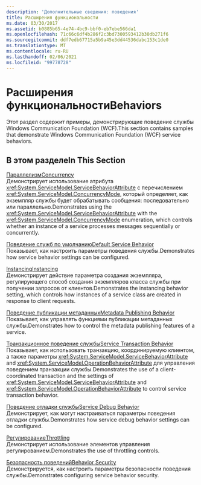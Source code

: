 ```yaml
---
description: 'Дополнительные сведения: поведения'
title: Расширения функциональности
ms.date: 03/30/2017
ms.assetid: b0885b65-4e74-4bc9-bbf0-eb7ebe566da1
ms.openlocfilehash: 71c66c6df4b286f2c3bd7300593412b30db271f6
ms.sourcegitcommit: ddf7edb67715a5b9a45e3dd44536dabc153c1de0
ms.translationtype: MT
ms.contentlocale: ru-RU
ms.lasthandoff: 02/06/2021
ms.locfileid: "99778728"
---
```

# <a name="behaviors"></a><span data-ttu-id="e4d92-103">Расширения функциональности</span><span class="sxs-lookup"><span data-stu-id="e4d92-103">Behaviors</span></span>

<span data-ttu-id="e4d92-104">Этот раздел содержит примеры, демонстрирующие поведение службы Windows Communication Foundation (WCF).</span><span class="sxs-lookup"><span data-stu-id="e4d92-104">This section contains samples that demonstrate Windows Communication Foundation (WCF) service behaviors.</span></span>  
  
## <a name="in-this-section"></a><span data-ttu-id="e4d92-105">В этом разделе</span><span class="sxs-lookup"><span data-stu-id="e4d92-105">In This Section</span></span>  

 [<span data-ttu-id="e4d92-106">Параллелизм</span><span class="sxs-lookup"><span data-stu-id="e4d92-106">Concurrency</span></span>](concurrency.md)  
 <span data-ttu-id="e4d92-107">Демонстрирует использование атрибута <xref:System.ServiceModel.ServiceBehaviorAttribute> с перечислением <xref:System.ServiceModel.ConcurrencyMode>, который определяет, как экземпляр службы будет обрабатывать сообщения: последовательно или параллельно.</span><span class="sxs-lookup"><span data-stu-id="e4d92-107">Demonstrates using the <xref:System.ServiceModel.ServiceBehaviorAttribute> with the <xref:System.ServiceModel.ConcurrencyMode> enumeration, which controls whether an instance of a service processes messages sequentially or concurrently.</span></span>  
  
 [<span data-ttu-id="e4d92-108">Поведение служб по умолчанию</span><span class="sxs-lookup"><span data-stu-id="e4d92-108">Default Service Behavior</span></span>](default-service-behavior.md)  
 <span data-ttu-id="e4d92-109">Показывает, как настроить параметры поведения службы.</span><span class="sxs-lookup"><span data-stu-id="e4d92-109">Demonstrates how service behavior settings can be configured.</span></span>  
  
 [<span data-ttu-id="e4d92-110">Instancing</span><span class="sxs-lookup"><span data-stu-id="e4d92-110">Instancing</span></span>](instancing.md)  
 <span data-ttu-id="e4d92-111">Демонстрирует действие параметра создания экземпляра, регулирующего способ создания экземпляров класса службы при получении запросов от клиентов.</span><span class="sxs-lookup"><span data-stu-id="e4d92-111">Demonstrates the instancing behavior setting, which controls how instances of a service class are created in response to client requests.</span></span>  
  
 [<span data-ttu-id="e4d92-112">Поведение публикации метаданных</span><span class="sxs-lookup"><span data-stu-id="e4d92-112">Metadata Publishing Behavior</span></span>](metadata-publishing-behavior.md)  
 <span data-ttu-id="e4d92-113">Показывает, как управлять функциями публикации метаданных службы.</span><span class="sxs-lookup"><span data-stu-id="e4d92-113">Demonstrates how to control the metadata publishing features of a service.</span></span>  
  
 [<span data-ttu-id="e4d92-114">Транзакционное поведение службы</span><span class="sxs-lookup"><span data-stu-id="e4d92-114">Service Transaction Behavior</span></span>](service-transaction-behavior.md)  
 <span data-ttu-id="e4d92-115">Показывает, как использовать транзакцию, координируемую клиентом, а также параметры <xref:System.ServiceModel.ServiceBehaviorAttribute> and <xref:System.ServiceModel.OperationBehaviorAttribute> для управления поведением транзакции службы.</span><span class="sxs-lookup"><span data-stu-id="e4d92-115">Demonstrates the use of a client-coordinated transaction and the settings of <xref:System.ServiceModel.ServiceBehaviorAttribute> and <xref:System.ServiceModel.OperationBehaviorAttribute> to control service transaction behavior.</span></span>  
  
 [<span data-ttu-id="e4d92-116">Поведение отладки службы</span><span class="sxs-lookup"><span data-stu-id="e4d92-116">Service Debug Behavior</span></span>](service-debug-behavior.md)  
 <span data-ttu-id="e4d92-117">Демонстрирует, как могут настраиваться параметры поведения отладки службы.</span><span class="sxs-lookup"><span data-stu-id="e4d92-117">Demonstrates how service debug behavior settings can be configured.</span></span>  
  
 [<span data-ttu-id="e4d92-118">Регулирование</span><span class="sxs-lookup"><span data-stu-id="e4d92-118">Throttling</span></span>](throttling.md)  
 <span data-ttu-id="e4d92-119">Демонстрирует использование элементов управления регулированием.</span><span class="sxs-lookup"><span data-stu-id="e4d92-119">Demonstrates the use of throttling controls.</span></span>  
  
 [<span data-ttu-id="e4d92-120">Безопасность поведений</span><span class="sxs-lookup"><span data-stu-id="e4d92-120">Behavior Security</span></span>](behavior-security.md)  
 <span data-ttu-id="e4d92-121">Демонстрируется, как настроить параметры безопасности поведения службы.</span><span class="sxs-lookup"><span data-stu-id="e4d92-121">Demonstrates configuring service behavior security.</span></span>

